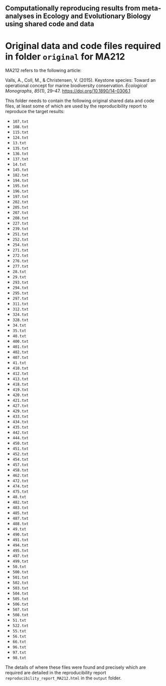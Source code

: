 ## Computationally reproducing results from meta-analyses in Ecology and Evolutionary Biology using shared code and data

# Original data and code files required in folder `original` for MA212

MA212 refers to the following article:

Valls, A., Coll, M., & Christensen, V. (2015). Keystone species: Toward an operational concept for marine biodiversity conservation. _Ecological Monographs_, _85_(1), 29–47. https://doi.org/10.1890/14-0306.1

This folder needs to contain the following original shared data and code files, at least some of which are used by the reproducibility report to reproduce the target results:

- `107.txt`
- `108.txt`
- `115.txt`
- `124.txt`
- `13.txt`
- `135.txt`
- `136.txt`
- `137.txt`
- `14.txt`
- `145.txt`
- `182.txt`
- `194.txt`
- `195.txt`
- `196.txt`
- `197.txt`
- `202.txt`
- `205.txt`
- `207.txt`
- `208.txt`
- `227.txt`
- `239.txt`
- `251.txt`
- `252.txt`
- `254.txt`
- `271.txt`
- `272.txt`
- `276.txt`
- `277.txt`
- `28.txt`
- `29.txt`
- `293.txt`
- `294.txt`
- `295.txt`
- `297.txt`
- `311.txt`
- `312.txt`
- `324.txt`
- `328.txt`
- `34.txt`
- `35.txt`
- `40.txt`
- `400.txt`
- `401.txt`
- `402.txt`
- `407.txt`
- `41.txt`
- `410.txt`
- `412.txt`
- `413.txt`
- `418.txt`
- `419.txt`
- `420.txt`
- `421.txt`
- `427.txt`
- `429.txt`
- `433.txt`
- `434.txt`
- `435.txt`
- `442.txt`
- `444.txt`
- `450.txt`
- `451.txt`
- `452.txt`
- `454.txt`
- `457.txt`
- `458.txt`
- `462.txt`
- `472.txt`
- `474.txt`
- `475.txt`
- `48.txt`
- `482.txt`
- `483.txt`
- `485.txt`
- `487.txt`
- `488.txt`
- `49.txt`
- `490.txt`
- `491.txt`
- `494.txt`
- `495.txt`
- `497.txt`
- `499.txt`
- `50.txt`
- `500.txt`
- `501.txt`
- `502.txt`
- `503.txt`
- `504.txt`
- `505.txt`
- `506.txt`
- `507.txt`
- `508.txt`
- `51.txt`
- `522.txt`
- `55.txt`
- `56.txt`
- `66.txt`
- `96.txt`
- `97.txt`
- `98.txt`

The details of where these files were found and precisely which are required are detailed in the reproducibility report `reproducibility_report_MA212.html` in the `output` folder.

